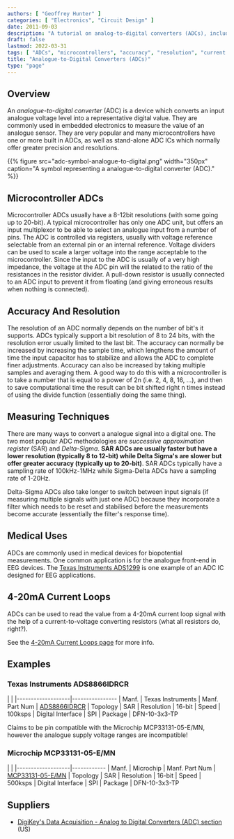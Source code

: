 ```yaml
---
authors: [ "Geoffrey Hunter" ]
categories: [ "Electronics", "Circuit Design" ]
date: 2011-09-03
description: "A tutorial on analog-to-digital converters (ADCs), including accuracy, resolution, measuring techniques, usage in microcontrollers and more."
draft: false
lastmod: 2022-03-31
tags: [ "ADCs", "microcontrollers", "accuracy", "resolution", "current loop", "analog-to-digital converter", "digital", "analogue", "analog" ]
title: "Analogue-to-Digital Converters (ADCs)"
type: "page"
---
```


## Overview

An _analogue-to-digital converter_ (ADC) is a device which converts an input analogue voltage level into a representative digital value. They are commonly used in embedded electronics to measure the value of an analogue sensor. They are very popular and many microcontrollers have one or more built in ADCs, as well as stand-alone ADC ICs which normally offer greater precision and resolutions.

{{% figure src="adc-symbol-analogue-to-digital.png" width="350px" caption="A symbol representing a analogue-to-digital converter (ADC)." %}}

## Microcontroller ADCs

Microcontroller ADCs usually have a 8-12bit resolutions (with some going up to 20-bit). A typical microcontroller has only one ADC unit, but offers an input multiplexor to be able to select an analogue input from a number of pins. The ADC is controlled via registers, usually with voltage reference selectable from an external pin or an internal reference. Voltage dividers can be used to scale a larger voltage into the range acceptable to the microcontroller. Since the input to the ADC is usually of a very high impedance, the voltage at the ADC pin will the related to the ratio of the resistances in the resistor divider. A pull-down resistor is usually connected to an ADC input to prevent it from floating (and giving erroneous results when nothing is connected).

## Accuracy And Resolution

The resolution of an ADC normally depends on the number of bit's it supports. ADCs typically support a bit resolution of 8 to 24 bits, with the resolution error usually limited to the last bit. The accuracy can normally be increased by increasing the sample time, which lengthens the amount of time the input capacitor has to stabilize and allows the ADC to complete finer adjustments. Accuracy can also be increased by taking multiple samples and averaging them. A good way to do this with a microcontroller is to take a number that is equal to a power of 2n (i.e. 2, 4, 8, 16, ...), and then to save computational time the result can be bit shifted right n times instead of using the divide function (essentially doing the same thing).

## Measuring Techniques

There are many ways to convert a analogue signal into a digital one. The two most popular ADC methodologies are _successive approximation register_ (SAR) and _Delta-Sigma_. **SAR ADCs are usually faster but have a lower resolution (typically 8 to 12-bit) while Delta Sigma's are slower but offer greater accuracy (typically up to 20-bit)**. SAR ADCs typically have a sampling rate of 100kHz-1MHz while Sigma-Delta ADCs have a sampling rate of 1-20Hz.

Delta-Sigma ADCs also take longer to switch between input signals (if measuring multiple signals with just one ADC) because they incorporate a filter which needs to be reset and stabilised before the measurements become accurate (essentially the filter's response time).

## Medical Uses

ADCs are commonly used in medical devices for biopotential measurements. One common application is for the analogue front-end in EEG devices. The [Texas Instruments ADS1299](http://www.ti.com/product/ads1299) is one example of an ADC IC designed for EEG applications.

## 4-20mA Current Loops

ADCs can be used to read the value from a 4-20mA current loop signal with the help of a current-to-voltage converting resistors (what all resistors do, right?).

See the [4-20mA Current Loops page](/electronics/communication-protocols/4-20ma-current-loops) for more info.

## Examples

### Texas Instruments ADS8866IDRCR

| |
|-------------------|----------------
| Manf.             | Texas Instruments
| Manf. Part Num    | [ADS8866IDRCR](https://www.ti.com/lit/ds/symlink/ads8866.pdf)
| Topology          | SAR
| Resolution        | 16-bit
| Speed             | 100ksps
| Digital Interface | SPI
| Package           | DFN-10-3x3-TP

Claims to be pin compatible with the Microchip MCP33131-05-E/MN, however the analogue supply voltage ranges are incompatible!

### Microchip MCP33131-05-E/MN

| |
|-------------------|------------
| Manf.             | Microchip
| Manf. Part Num    | [MCP33131-05-E/MN](https://ww1.microchip.com/downloads/en/DeviceDoc/MCP33131-MCP33121-MCP33111-Family-Data-Sheet-DS20006122A.pdf)
| Topology          | SAR
| Resolution        | 16-bit
| Speed             | 500ksps
| Digital Interface | SPI
| Package           | DFN-10-3x3-TP

## Suppliers

* [DigiKey's Data Acquisition - Analog to Digital Converters (ADC) section](https://www.digikey.com/products/en/integrated-circuits-ics/data-acquisition-analog-to-digital-converters-adc/700) (US)
